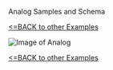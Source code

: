 Analog Samples and Schema

[<=BACK to other Examples](https://github.com/valoni/netmf-interpreter4x/tree/master/netfm%20drivers%20and%20examples)

![Image of Analog](https://github.com/valoni/netmf-interpreter4x/blob/master/netfm%20drivers%20and%20examples/AnalogPins/Analog.png)

[<=BACK to other Examples](https://github.com/valoni/netmf-interpreter4x/tree/master/netfm%20drivers%20and%20examples)
